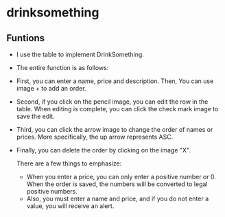 # drinksomething

## Funtions
- I use the table to implement DrinkSomething.
- The entire function is as follows:
- First, you can enter a name, price and description. Then, You can use image + to add an order.
- Second, if you click on the pencil image, you can edit the row in the table. When editing is complete, you can click the check mark image to save the edit.
- Third, you can click the arrow image to change the order of names or prices. More specifically, the up arrow represents ASC.
- Finally, you can delete the order by clicking on the image "X".

	There are a few things to emphasize:
    *   When you enter a price, you can only enter a positive number or 0. When the order is saved, the numbers will be converted to legal positive numbers.
    *   Also, you must enter a name and price, and if you do not enter a value, you will receive an alert.
